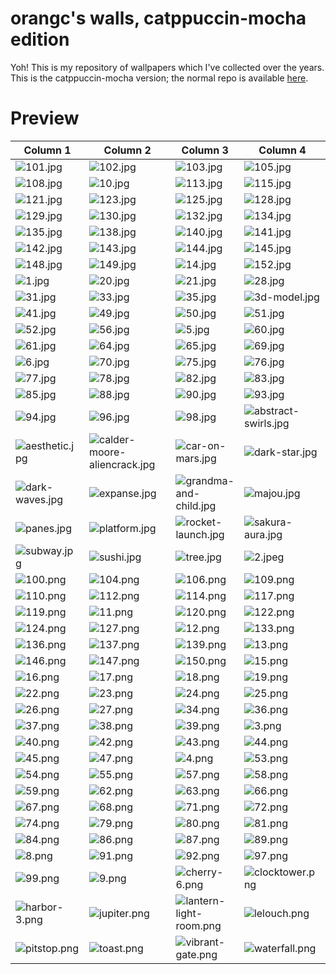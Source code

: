 # orangc's walls, catppuccin-mocha edition
Yoh! This is my repository of wallpapers which I've collected over the years. This is the catppuccin-mocha version; the normal repo is available [here](https://github.com/orxngc/walls).
# Preview
| Column 1 | Column 2 | Column 3 | Column 4 |
|---------|---------|---------|---------|
| ![101.jpg](https://raw.githubusercontent.com/orxngc/walls-catppuccin-mocha/master/101.jpg) | ![102.jpg](https://raw.githubusercontent.com/orxngc/walls-catppuccin-mocha/master/102.jpg) | ![103.jpg](https://raw.githubusercontent.com/orxngc/walls-catppuccin-mocha/master/103.jpg) | ![105.jpg](https://raw.githubusercontent.com/orxngc/walls-catppuccin-mocha/master/105.jpg) |
| ![108.jpg](https://raw.githubusercontent.com/orxngc/walls-catppuccin-mocha/master/108.jpg) | ![10.jpg](https://raw.githubusercontent.com/orxngc/walls-catppuccin-mocha/master/10.jpg) | ![113.jpg](https://raw.githubusercontent.com/orxngc/walls-catppuccin-mocha/master/113.jpg) | ![115.jpg](https://raw.githubusercontent.com/orxngc/walls-catppuccin-mocha/master/115.jpg) |
| ![121.jpg](https://raw.githubusercontent.com/orxngc/walls-catppuccin-mocha/master/121.jpg) | ![123.jpg](https://raw.githubusercontent.com/orxngc/walls-catppuccin-mocha/master/123.jpg) | ![125.jpg](https://raw.githubusercontent.com/orxngc/walls-catppuccin-mocha/master/125.jpg) | ![128.jpg](https://raw.githubusercontent.com/orxngc/walls-catppuccin-mocha/master/128.jpg) |
| ![129.jpg](https://raw.githubusercontent.com/orxngc/walls-catppuccin-mocha/master/129.jpg) | ![130.jpg](https://raw.githubusercontent.com/orxngc/walls-catppuccin-mocha/master/130.jpg) | ![132.jpg](https://raw.githubusercontent.com/orxngc/walls-catppuccin-mocha/master/132.jpg) | ![134.jpg](https://raw.githubusercontent.com/orxngc/walls-catppuccin-mocha/master/134.jpg) |
| ![135.jpg](https://raw.githubusercontent.com/orxngc/walls-catppuccin-mocha/master/135.jpg) | ![138.jpg](https://raw.githubusercontent.com/orxngc/walls-catppuccin-mocha/master/138.jpg) | ![140.jpg](https://raw.githubusercontent.com/orxngc/walls-catppuccin-mocha/master/140.jpg) | ![141.jpg](https://raw.githubusercontent.com/orxngc/walls-catppuccin-mocha/master/141.jpg) |
| ![142.jpg](https://raw.githubusercontent.com/orxngc/walls-catppuccin-mocha/master/142.jpg) | ![143.jpg](https://raw.githubusercontent.com/orxngc/walls-catppuccin-mocha/master/143.jpg) | ![144.jpg](https://raw.githubusercontent.com/orxngc/walls-catppuccin-mocha/master/144.jpg) | ![145.jpg](https://raw.githubusercontent.com/orxngc/walls-catppuccin-mocha/master/145.jpg) |
| ![148.jpg](https://raw.githubusercontent.com/orxngc/walls-catppuccin-mocha/master/148.jpg) | ![149.jpg](https://raw.githubusercontent.com/orxngc/walls-catppuccin-mocha/master/149.jpg) | ![14.jpg](https://raw.githubusercontent.com/orxngc/walls-catppuccin-mocha/master/14.jpg) | ![152.jpg](https://raw.githubusercontent.com/orxngc/walls-catppuccin-mocha/master/152.jpg) |
| ![1.jpg](https://raw.githubusercontent.com/orxngc/walls-catppuccin-mocha/master/1.jpg) | ![20.jpg](https://raw.githubusercontent.com/orxngc/walls-catppuccin-mocha/master/20.jpg) | ![21.jpg](https://raw.githubusercontent.com/orxngc/walls-catppuccin-mocha/master/21.jpg) | ![28.jpg](https://raw.githubusercontent.com/orxngc/walls-catppuccin-mocha/master/28.jpg) |
| ![31.jpg](https://raw.githubusercontent.com/orxngc/walls-catppuccin-mocha/master/31.jpg) | ![33.jpg](https://raw.githubusercontent.com/orxngc/walls-catppuccin-mocha/master/33.jpg) | ![35.jpg](https://raw.githubusercontent.com/orxngc/walls-catppuccin-mocha/master/35.jpg) | ![3d-model.jpg](https://raw.githubusercontent.com/orxngc/walls-catppuccin-mocha/master/3d-model.jpg) |
| ![41.jpg](https://raw.githubusercontent.com/orxngc/walls-catppuccin-mocha/master/41.jpg) | ![49.jpg](https://raw.githubusercontent.com/orxngc/walls-catppuccin-mocha/master/49.jpg) | ![50.jpg](https://raw.githubusercontent.com/orxngc/walls-catppuccin-mocha/master/50.jpg) | ![51.jpg](https://raw.githubusercontent.com/orxngc/walls-catppuccin-mocha/master/51.jpg) |
| ![52.jpg](https://raw.githubusercontent.com/orxngc/walls-catppuccin-mocha/master/52.jpg) | ![56.jpg](https://raw.githubusercontent.com/orxngc/walls-catppuccin-mocha/master/56.jpg) | ![5.jpg](https://raw.githubusercontent.com/orxngc/walls-catppuccin-mocha/master/5.jpg) | ![60.jpg](https://raw.githubusercontent.com/orxngc/walls-catppuccin-mocha/master/60.jpg) |
| ![61.jpg](https://raw.githubusercontent.com/orxngc/walls-catppuccin-mocha/master/61.jpg) | ![64.jpg](https://raw.githubusercontent.com/orxngc/walls-catppuccin-mocha/master/64.jpg) | ![65.jpg](https://raw.githubusercontent.com/orxngc/walls-catppuccin-mocha/master/65.jpg) | ![69.jpg](https://raw.githubusercontent.com/orxngc/walls-catppuccin-mocha/master/69.jpg) |
| ![6.jpg](https://raw.githubusercontent.com/orxngc/walls-catppuccin-mocha/master/6.jpg) | ![70.jpg](https://raw.githubusercontent.com/orxngc/walls-catppuccin-mocha/master/70.jpg) | ![75.jpg](https://raw.githubusercontent.com/orxngc/walls-catppuccin-mocha/master/75.jpg) | ![76.jpg](https://raw.githubusercontent.com/orxngc/walls-catppuccin-mocha/master/76.jpg) |
| ![77.jpg](https://raw.githubusercontent.com/orxngc/walls-catppuccin-mocha/master/77.jpg) | ![78.jpg](https://raw.githubusercontent.com/orxngc/walls-catppuccin-mocha/master/78.jpg) | ![82.jpg](https://raw.githubusercontent.com/orxngc/walls-catppuccin-mocha/master/82.jpg) | ![83.jpg](https://raw.githubusercontent.com/orxngc/walls-catppuccin-mocha/master/83.jpg) |
| ![85.jpg](https://raw.githubusercontent.com/orxngc/walls-catppuccin-mocha/master/85.jpg) | ![88.jpg](https://raw.githubusercontent.com/orxngc/walls-catppuccin-mocha/master/88.jpg) | ![90.jpg](https://raw.githubusercontent.com/orxngc/walls-catppuccin-mocha/master/90.jpg) | ![93.jpg](https://raw.githubusercontent.com/orxngc/walls-catppuccin-mocha/master/93.jpg) |
| ![94.jpg](https://raw.githubusercontent.com/orxngc/walls-catppuccin-mocha/master/94.jpg) | ![96.jpg](https://raw.githubusercontent.com/orxngc/walls-catppuccin-mocha/master/96.jpg) | ![98.jpg](https://raw.githubusercontent.com/orxngc/walls-catppuccin-mocha/master/98.jpg) | ![abstract-swirls.jpg](https://raw.githubusercontent.com/orxngc/walls-catppuccin-mocha/master/abstract-swirls.jpg) |
| ![aesthetic.jpg](https://raw.githubusercontent.com/orxngc/walls-catppuccin-mocha/master/aesthetic.jpg) | ![calder-moore-aliencrack.jpg](https://raw.githubusercontent.com/orxngc/walls-catppuccin-mocha/master/calder-moore-aliencrack.jpg) | ![car-on-mars.jpg](https://raw.githubusercontent.com/orxngc/walls-catppuccin-mocha/master/car-on-mars.jpg) | ![dark-star.jpg](https://raw.githubusercontent.com/orxngc/walls-catppuccin-mocha/master/dark-star.jpg) |
| ![dark-waves.jpg](https://raw.githubusercontent.com/orxngc/walls-catppuccin-mocha/master/dark-waves.jpg) | ![expanse.jpg](https://raw.githubusercontent.com/orxngc/walls-catppuccin-mocha/master/expanse.jpg) | ![grandma-and-child.jpg](https://raw.githubusercontent.com/orxngc/walls-catppuccin-mocha/master/grandma-and-child.jpg) | ![majou.jpg](https://raw.githubusercontent.com/orxngc/walls-catppuccin-mocha/master/majou.jpg) |
| ![panes.jpg](https://raw.githubusercontent.com/orxngc/walls-catppuccin-mocha/master/panes.jpg) | ![platform.jpg](https://raw.githubusercontent.com/orxngc/walls-catppuccin-mocha/master/platform.jpg) | ![rocket-launch.jpg](https://raw.githubusercontent.com/orxngc/walls-catppuccin-mocha/master/rocket-launch.jpg) | ![sakura-aura.jpg](https://raw.githubusercontent.com/orxngc/walls-catppuccin-mocha/master/sakura-aura.jpg) |
| ![subway.jpg](https://raw.githubusercontent.com/orxngc/walls-catppuccin-mocha/master/subway.jpg) | ![sushi.jpg](https://raw.githubusercontent.com/orxngc/walls-catppuccin-mocha/master/sushi.jpg) | ![tree.jpg](https://raw.githubusercontent.com/orxngc/walls-catppuccin-mocha/master/tree.jpg) | ![2.jpeg](https://raw.githubusercontent.com/orxngc/walls-catppuccin-mocha/master/2.jpeg) |
| ![100.png](https://raw.githubusercontent.com/orxngc/walls-catppuccin-mocha/master/100.png) | ![104.png](https://raw.githubusercontent.com/orxngc/walls-catppuccin-mocha/master/104.png) | ![106.png](https://raw.githubusercontent.com/orxngc/walls-catppuccin-mocha/master/106.png) | ![109.png](https://raw.githubusercontent.com/orxngc/walls-catppuccin-mocha/master/109.png) |
| ![110.png](https://raw.githubusercontent.com/orxngc/walls-catppuccin-mocha/master/110.png) | ![112.png](https://raw.githubusercontent.com/orxngc/walls-catppuccin-mocha/master/112.png) | ![114.png](https://raw.githubusercontent.com/orxngc/walls-catppuccin-mocha/master/114.png) | ![117.png](https://raw.githubusercontent.com/orxngc/walls-catppuccin-mocha/master/117.png) |
| ![119.png](https://raw.githubusercontent.com/orxngc/walls-catppuccin-mocha/master/119.png) | ![11.png](https://raw.githubusercontent.com/orxngc/walls-catppuccin-mocha/master/11.png) | ![120.png](https://raw.githubusercontent.com/orxngc/walls-catppuccin-mocha/master/120.png) | ![122.png](https://raw.githubusercontent.com/orxngc/walls-catppuccin-mocha/master/122.png) |
| ![124.png](https://raw.githubusercontent.com/orxngc/walls-catppuccin-mocha/master/124.png) | ![127.png](https://raw.githubusercontent.com/orxngc/walls-catppuccin-mocha/master/127.png) | ![12.png](https://raw.githubusercontent.com/orxngc/walls-catppuccin-mocha/master/12.png) | ![133.png](https://raw.githubusercontent.com/orxngc/walls-catppuccin-mocha/master/133.png) |
| ![136.png](https://raw.githubusercontent.com/orxngc/walls-catppuccin-mocha/master/136.png) | ![137.png](https://raw.githubusercontent.com/orxngc/walls-catppuccin-mocha/master/137.png) | ![139.png](https://raw.githubusercontent.com/orxngc/walls-catppuccin-mocha/master/139.png) | ![13.png](https://raw.githubusercontent.com/orxngc/walls-catppuccin-mocha/master/13.png) |
| ![146.png](https://raw.githubusercontent.com/orxngc/walls-catppuccin-mocha/master/146.png) | ![147.png](https://raw.githubusercontent.com/orxngc/walls-catppuccin-mocha/master/147.png) | ![150.png](https://raw.githubusercontent.com/orxngc/walls-catppuccin-mocha/master/150.png) | ![15.png](https://raw.githubusercontent.com/orxngc/walls-catppuccin-mocha/master/15.png) |
| ![16.png](https://raw.githubusercontent.com/orxngc/walls-catppuccin-mocha/master/16.png) | ![17.png](https://raw.githubusercontent.com/orxngc/walls-catppuccin-mocha/master/17.png) | ![18.png](https://raw.githubusercontent.com/orxngc/walls-catppuccin-mocha/master/18.png) | ![19.png](https://raw.githubusercontent.com/orxngc/walls-catppuccin-mocha/master/19.png) |
| ![22.png](https://raw.githubusercontent.com/orxngc/walls-catppuccin-mocha/master/22.png) | ![23.png](https://raw.githubusercontent.com/orxngc/walls-catppuccin-mocha/master/23.png) | ![24.png](https://raw.githubusercontent.com/orxngc/walls-catppuccin-mocha/master/24.png) | ![25.png](https://raw.githubusercontent.com/orxngc/walls-catppuccin-mocha/master/25.png) |
| ![26.png](https://raw.githubusercontent.com/orxngc/walls-catppuccin-mocha/master/26.png) | ![27.png](https://raw.githubusercontent.com/orxngc/walls-catppuccin-mocha/master/27.png) | ![34.png](https://raw.githubusercontent.com/orxngc/walls-catppuccin-mocha/master/34.png) | ![36.png](https://raw.githubusercontent.com/orxngc/walls-catppuccin-mocha/master/36.png) |
| ![37.png](https://raw.githubusercontent.com/orxngc/walls-catppuccin-mocha/master/37.png) | ![38.png](https://raw.githubusercontent.com/orxngc/walls-catppuccin-mocha/master/38.png) | ![39.png](https://raw.githubusercontent.com/orxngc/walls-catppuccin-mocha/master/39.png) | ![3.png](https://raw.githubusercontent.com/orxngc/walls-catppuccin-mocha/master/3.png) |
| ![40.png](https://raw.githubusercontent.com/orxngc/walls-catppuccin-mocha/master/40.png) | ![42.png](https://raw.githubusercontent.com/orxngc/walls-catppuccin-mocha/master/42.png) | ![43.png](https://raw.githubusercontent.com/orxngc/walls-catppuccin-mocha/master/43.png) | ![44.png](https://raw.githubusercontent.com/orxngc/walls-catppuccin-mocha/master/44.png) |
| ![45.png](https://raw.githubusercontent.com/orxngc/walls-catppuccin-mocha/master/45.png) | ![47.png](https://raw.githubusercontent.com/orxngc/walls-catppuccin-mocha/master/47.png) | ![4.png](https://raw.githubusercontent.com/orxngc/walls-catppuccin-mocha/master/4.png) | ![53.png](https://raw.githubusercontent.com/orxngc/walls-catppuccin-mocha/master/53.png) |
| ![54.png](https://raw.githubusercontent.com/orxngc/walls-catppuccin-mocha/master/54.png) | ![55.png](https://raw.githubusercontent.com/orxngc/walls-catppuccin-mocha/master/55.png) | ![57.png](https://raw.githubusercontent.com/orxngc/walls-catppuccin-mocha/master/57.png) | ![58.png](https://raw.githubusercontent.com/orxngc/walls-catppuccin-mocha/master/58.png) |
| ![59.png](https://raw.githubusercontent.com/orxngc/walls-catppuccin-mocha/master/59.png) | ![62.png](https://raw.githubusercontent.com/orxngc/walls-catppuccin-mocha/master/62.png) | ![63.png](https://raw.githubusercontent.com/orxngc/walls-catppuccin-mocha/master/63.png) | ![66.png](https://raw.githubusercontent.com/orxngc/walls-catppuccin-mocha/master/66.png) |
| ![67.png](https://raw.githubusercontent.com/orxngc/walls-catppuccin-mocha/master/67.png) | ![68.png](https://raw.githubusercontent.com/orxngc/walls-catppuccin-mocha/master/68.png) | ![71.png](https://raw.githubusercontent.com/orxngc/walls-catppuccin-mocha/master/71.png) | ![72.png](https://raw.githubusercontent.com/orxngc/walls-catppuccin-mocha/master/72.png) |
| ![74.png](https://raw.githubusercontent.com/orxngc/walls-catppuccin-mocha/master/74.png) | ![79.png](https://raw.githubusercontent.com/orxngc/walls-catppuccin-mocha/master/79.png) | ![80.png](https://raw.githubusercontent.com/orxngc/walls-catppuccin-mocha/master/80.png) | ![81.png](https://raw.githubusercontent.com/orxngc/walls-catppuccin-mocha/master/81.png) |
| ![84.png](https://raw.githubusercontent.com/orxngc/walls-catppuccin-mocha/master/84.png) | ![86.png](https://raw.githubusercontent.com/orxngc/walls-catppuccin-mocha/master/86.png) | ![87.png](https://raw.githubusercontent.com/orxngc/walls-catppuccin-mocha/master/87.png) | ![89.png](https://raw.githubusercontent.com/orxngc/walls-catppuccin-mocha/master/89.png) |
| ![8.png](https://raw.githubusercontent.com/orxngc/walls-catppuccin-mocha/master/8.png) | ![91.png](https://raw.githubusercontent.com/orxngc/walls-catppuccin-mocha/master/91.png) | ![92.png](https://raw.githubusercontent.com/orxngc/walls-catppuccin-mocha/master/92.png) | ![97.png](https://raw.githubusercontent.com/orxngc/walls-catppuccin-mocha/master/97.png) |
| ![99.png](https://raw.githubusercontent.com/orxngc/walls-catppuccin-mocha/master/99.png) | ![9.png](https://raw.githubusercontent.com/orxngc/walls-catppuccin-mocha/master/9.png) | ![cherry-6.png](https://raw.githubusercontent.com/orxngc/walls-catppuccin-mocha/master/cherry-6.png) | ![clocktower.png](https://raw.githubusercontent.com/orxngc/walls-catppuccin-mocha/master/clocktower.png) |
| ![harbor-3.png](https://raw.githubusercontent.com/orxngc/walls-catppuccin-mocha/master/harbor-3.png) | ![jupiter.png](https://raw.githubusercontent.com/orxngc/walls-catppuccin-mocha/master/jupiter.png) | ![lantern-light-room.png](https://raw.githubusercontent.com/orxngc/walls-catppuccin-mocha/master/lantern-light-room.png) | ![lelouch.png](https://raw.githubusercontent.com/orxngc/walls-catppuccin-mocha/master/lelouch.png) |
| ![pitstop.png](https://raw.githubusercontent.com/orxngc/walls-catppuccin-mocha/master/pitstop.png) | ![toast.png](https://raw.githubusercontent.com/orxngc/walls-catppuccin-mocha/master/toast.png) | ![vibrant-gate.png](https://raw.githubusercontent.com/orxngc/walls-catppuccin-mocha/master/vibrant-gate.png) | ![waterfall.png](https://raw.githubusercontent.com/orxngc/walls-catppuccin-mocha/master/waterfall.png) |
